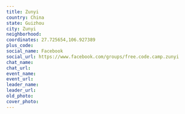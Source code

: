 ```yaml
---
title: Zunyi
country: China
state: Guizhou
city: Zunyi
neighborhood: 
coordinates: 27.725654,106.927389
plus_code:
social_name: Facebook
social_url: https://www.facebook.com/groups/free.code.camp.zunyi
chat_name:
chat_url:
event_name:
event_url:
leader_name:
leader_url:
old_photo: 
cover_photo:
---
```

